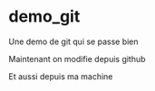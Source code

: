 # demo_git

Une demo de git qui se passe bien

Maintenant on modifie depuis github

Et aussi depuis ma machine
